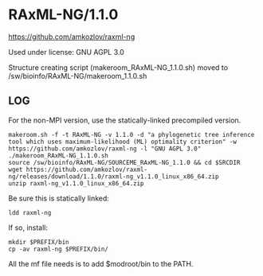 RAxML-NG/1.1.0
==============

<https://github.com/amkozlov/raxml-ng>

Used under license:
GNU AGPL 3.0


Structure creating script (makeroom_RAxML-NG_1.1.0.sh) moved to /sw/bioinfo/RAxML-NG/makeroom_1.1.0.sh

LOG
---

For the non-MPI version, use the statically-linked precompiled version.

    makeroom.sh -f -t RAxML-NG -v 1.1.0 -d "a phylogenetic tree inference tool which uses maximum-likelihood (ML) optimality criterion" -w https://github.com/amkozlov/raxml-ng -l "GNU AGPL 3.0"
    ./makeroom_RAxML-NG_1.1.0.sh 
    source /sw/bioinfo/RAxML-NG/SOURCEME_RAxML-NG_1.1.0 && cd $SRCDIR
    wget https://github.com/amkozlov/raxml-ng/releases/download/1.1.0/raxml-ng_v1.1.0_linux_x86_64.zip
    unzip raxml-ng_v1.1.0_linux_x86_64.zip 

Be sure this is statically linked:

    ldd raxml-ng

If so, install:

    mkdir $PREFIX/bin
    cp -av raxml-ng $PREFIX/bin/

All the mf file needs is to add $modroot/bin to the PATH.
